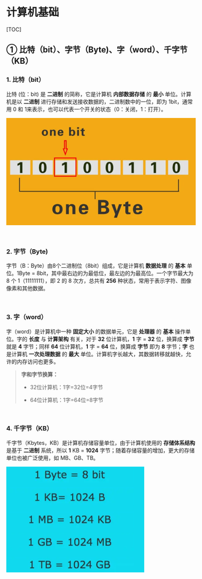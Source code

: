 # 计算机基础

[TOC]



## ① 比特（bit）、字节（Byte)、字（word）、千字节（KB）

### 1. 比特（bit）

比特 (位：bit) 是 **二进制** 的简称，它是计算机 **内部数据存储** 的 **最小** 单位。计算机是以 **二进制** 进行存储和发送接收数据的，二进制数中的一位，即为 1bit，通常用 0 和 1来表示，也可以代表一个开关的状态（0：关闭，1：打开）。

![image-20231031095012530](https://raw.githubusercontent.com/zjh-jixiaolin/map_strong/main/202310310950273.png)



<br />



### 2. 字节（Byte)

字节（B：Byte）由8个二进制位（8bit）组成，它是计算机 **数据处理** 的 **基本** 单位。1Byte = 8bit，其中最右边的为最低位，最左边的为最高位。一个字节最大为 8 个 1（11111111），即 2 的 8 次方，总共有 **256** 种状态，常用于表示字符、图像像素和其他数据。



<br />



### 3. 字（word）

字（word）是计算机中一种 **固定大小** 的数据单元，它是 **处理器** 的 **基本** 操作单位。字的 **长度** 与 **计算架构** 有关，对于 **32** 位计算机，**1** 字 = **32** 位，换算成 **字节** 就是 **4** 字节；同样 **64** 位计算机，**1** 字 = **64** 位，换算成 **字节** 即为 **8** 字节；**字** 也是计算机 **一次处理数据** 的 **最大** 单位。计算机字长越大，其数据转移就越快，允许的内存访问也更多。

>**字和字节换算：**
>
>- 32位计算机：1字=32位=4字节
>
>- 64位计算机：1字=64位=8字节



<br />



### 4. 千字节（KB）

千字节（Kbytes，KB）是计算机存储容量单位，由于计算机使用的 **存储体系结构** 是基于 **二进制** 系统，所以 **1** KB = **1024** 字节；随着存储容量的增加，更大的存储单位也被广泛使用，如 MB、GB、TB。

![image-20231101145523854](https://raw.githubusercontent.com/zjh-jixiaolin/map_strong/main/202311011457671.png)





















































